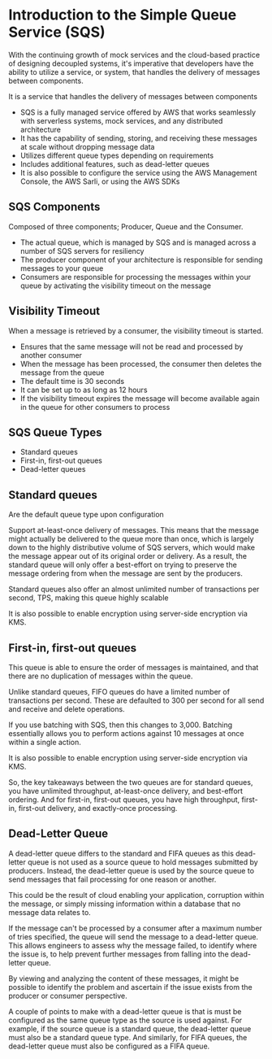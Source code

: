 # Introduction to the Simple Queue Service (SQS)

With the continuing growth of mock services and the cloud-based practice of designing decoupled systems, it's imperative that developers have the ability to utilize a service, or system, that handles the delivery of messages between components.

It is a service that handles the delivery of messages between components 

- SQS is a fully managed service offered by AWS that works seamlessly with serverless systems, mock services, and any distributed architecture
- It has the capability of sending, storing, and receiving these messages at scale without dropping message data
- Utilizes different queue types depending on requirements
- Includes additional features, such as dead-letter queues
- It is also possible to configure the service using the AWS Management Console, the AWS Sarli, or using the AWS SDKs


## SQS Components

Composed of three components; Producer, Queue and the Consumer.

- The actual queue, which is managed by SQS and is managed across a number of SQS servers for resiliency
- The producer component of your architecture is responsible for sending messages to your queue
- Consumers are responsible for processing the messages within your queue by activating the visibility timeout on the message


## Visibility Timeout

When a message is retrieved by a consumer, the visibility timeout is started.

- Ensures that the same message will not be read and processed by another consumer
- When the message has been processed, the consumer then deletes the message from the queue
- The default time is 30 seconds
- It can be set up to as long as 12 hours
- If the visibility timeout expires the message will become available again in the queue for other consumers to process


## SQS Queue Types

- Standard queues
- First-in, first-out queues
- Dead-letter queues

## Standard queues

Are the default queue type upon configuration

Support at-least-once delivery of messages. This means that the message might actually be delivered to the queue more than once, which is largely down to the highly distributive volume of SQS servers, which would make the message appear out of its original order or delivery. As a result, the standard queue will only offer a best-effort on trying to preserve the message ordering from when the message are sent by the producers.

Standard queues also offer an almost unlimited number of transactions per second, TPS, making this queue highly scalable

It is also possible to enable encryption using server-side encryption via KMS.


## First-in, first-out queues

This queue is able to ensure the order of messages is maintained, and that there are no duplication of messages within the queue.

Unlike standard queues, FIFO queues do have a limited number of transactions per second. These are defaulted to 300 per second for all send and receive and delete operations.

If you use batching with SQS, then this changes to 3,000. Batching essentially allows you to perform actions against 10 messages at once within a single action.

It is also possible to enable encryption using server-side encryption via KMS.

So, the key takeaways between the two queues are for standard queues, you have unlimited throughput, at-least-once delivery, and best-effort ordering. And for first-in, first-out queues, you have high throughput, first-in, first-out delivery, and exactly-once processing.


## Dead-Letter Queue

A dead-letter queue differs to the standard and FIFA queues as this dead-letter queue is not used as a source queue to hold messages submitted by producers. Instead, the dead-letter queue is used by the source queue to send messages that fail processing for one reason or another.

This could be the result of cloud enabling your application, corruption within the message, or simply missing information within a database that no message data relates to.

If the message can't be processed by a consumer after a maximum number of tries specified, the queue will send the message to a dead-letter queue. This allows engineers to assess why the message failed, to identify where the issue is, to help prevent further messages from falling into the dead-letter queue.

By viewing and analyzing the content of these messages, it might be possible to identify the problem and ascertain if the issue exists from the producer or consumer perspective.

A couple of points to make with a dead-letter queue is that is must be configured as the same queue type as the source is used against. For example, if the source queue is a standard queue, the dead-letter queue must also be a standard queue type. And similarly, for FIFA queues, the dead-letter queue must also be configured as a FIFA queue.
